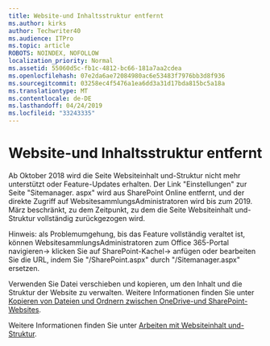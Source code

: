 ```yaml
---
title: Website-und Inhaltsstruktur entfernt
ms.author: kirks
author: Techwriter40
ms.audience: ITPro
ms.topic: article
ROBOTS: NOINDEX, NOFOLLOW
localization_priority: Normal
ms.assetid: 55060d5c-fb1c-4812-bc66-181a7aa2cdea
ms.openlocfilehash: 07e2da6ae72084980ac6e53483f7976bb3d8f936
ms.sourcegitcommit: 03258ec4f5476a1ea6dd3a31d17bda815bc5a18a
ms.translationtype: MT
ms.contentlocale: de-DE
ms.lasthandoff: 04/24/2019
ms.locfileid: "33243335"
---
```

# <a name="site-and-content-structure-removed"></a>Website-und Inhaltsstruktur entfernt

Ab Oktober 2018 wird die Seite Websiteinhalt und-Struktur nicht mehr unterstützt oder Feature-Updates erhalten. Der Link "Einstellungen" zur Seite "Sitemanager. aspx" wird aus SharePoint Online entfernt, und der direkte Zugriff auf WebsitesammlungsAdministratoren wird bis zum 2019. März beschränkt, zu dem Zeitpunkt, zu dem die Seite Websiteinhalt und-Struktur vollständig zurückgezogen wird. 

Hinweis: als Problemumgehung, bis das Feature vollständig veraltet ist, können WebsitesammlungsAdministratoren zum Office 365-Portal navigieren-> klicken Sie auf SharePoint-Kachel-> anfügen oder bearbeiten Sie die URL, indem Sie "/SharePoint.aspx" durch "/Sitemanager.aspx" ersetzen. 


Verwenden Sie Datei verschieben und kopieren, um den Inhalt und die Struktur der Website zu verwalten. Weitere Informationen finden Sie unter [Kopieren von Dateien und Ordnern zwischen OneDrive-und SharePoint-Websites](https://support.office.com/en-us/article/copy-files-and-folders-between-onedrive-and-sharepoint-sites-67a6323e-7fd4-4254-99a8-35613492a82f). 

Weitere Informationen finden Sie unter [Arbeiten mit Websiteinhalt und-Struktur](https://support.office.com/en-us/article/Work-with-site-content-and-structure-30fcaad9-02b1-4347-8b03-e1ccc5a4c19f).

